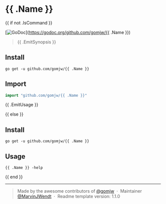 # {{ .Name }}
{{ if not .IsCommand  }} 

[![GoDoc](https://godoc.org/github.com/gomjw/checkproxy?status.svg)](https://godoc.org/github.com/gomjw/{{ .Name }})

> {{ .EmitSynopsis }}

## Install

```console
go get -u github.com/gomjw/{{ .Name }}
```

## Import

```go
import "github.com/gomjw/{{ .Name }}"
```

{{ .EmitUsage }}

{{ else }}

## Install

```console
go get -u github.com/gomjw/{{ .Name }}
```

## Usage

```console
{{ .Name }} -help
```

{{ end }}

---

> Made by the awesome contributors of [@gomjw](https://github.com/gomjw) &nbsp;&middot;&nbsp;
> Maintainer [@MarvinJWendt](https://github.com/MarvinJWendt) &nbsp;&middot;&nbsp;
> Readme template version: 1.1.0
